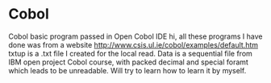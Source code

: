 # Cobol
Cobol basic program passed in Open Cobol IDE
hi, all these programs I have done was from a website http://www.csis.ul.ie/cobol/examples/default.htm
txtup is a .txt file I created for the local read. Data is a sequential file from IBM open project Cobol course, with packed decimal and special foramt which leads to be unreadable. Will try to learn how to learn it by myself.
